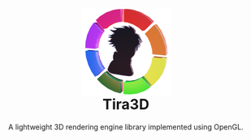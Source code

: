 <p align="center" style="margin-bottom: 0px !important;">
  <img width="175" src="https://github.com/Klivess/Tira3D/blob/master/readmeAssets/TiraLogo.png" alt="Tira3D logo" align="center">
</p>
<h1 align="center" style="margin-top: 0px;">Tira3D</h1>
<p align="center" >A lightweight 3D rendering engine library implemented using OpenGL.</p>
